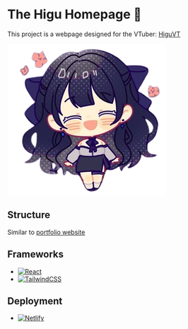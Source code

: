 # The Higu Homepage 👧

This project is a webpage designed for the VTuber: [HiguVT](higu-vt.netlify.app)

![HiguVT](./src/asset/About/git.png)

## Structure

Similar to [portfolio website](https://github.com/Fozzyack/myResume)

## Frameworks

* [![React](https://img.shields.io/badge/react-%2320232a.svg?style=for-the-badge&logo=react&logoColor=%2361DAFB)](https://react.dev/)
* [![TailwindCSS](https://img.shields.io/badge/tailwindcss-%2338B2AC.svg?style=for-the-badge&logo=tailwind-css&logoColor=white)](https://tailwindcss.com/)

## Deployment

* [![Netlify](https://img.shields.io/badge/netlify-%23000000.svg?style=for-the-badge&logo=netlify&logoColor=#00C7B7)](https://www.netlify.com/)


